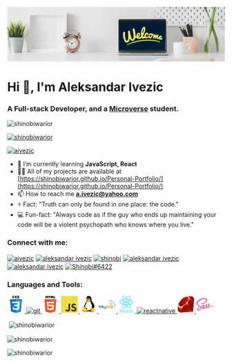 ![Banner](./Banner.gif)


<h1 align="left">Hi 👋, I'm Aleksandar Ivezic</h1>
<h3 align="left">A Full-stack Developer, and a <a href="https://www.microverse.org/?grsf=w9rx3c">Microverse</a> student.</h3>


<p align="left"> <img src="https://komarev.com/ghpvc/?username=shinobiwarior&label=Profile%20views&color=0e75b6&style=flat" alt="shinobiwarior" /> </p>

<p align="left"> <a href="https://github.com/ryo-ma/github-profile-trophy"><img src="https://github-profile-trophy.vercel.app/?username=shinobiwarior&theme=nord&row=1&column=6" alt="shinobiwarior" /></a> </p>

<p align="left"> <a href="https://twitter.com/aivezic" target="blank"><img src="https://img.shields.io/twitter/follow/aivezic?logo=twitter&style=for-the-badge" alt="aivezic" /></a> </p>

- 🌱 I’m currently learning **JavaScript, React**
- 👨‍💻 All of my projects are available at [https://shinobiwarior.github.io/Personal-Portfolio/](https://shinobiwarior.github.io/Personal-Portfolio/)
- 📫 How to reach me **a.ivezic@yahoo.com**
- ⚡ Fact: "Truth can only be found in one place: the code."
- 💻 Fun-fact: "Always code as if the guy who ends up maintaining your code will be a violent psychopath who knows where you live."

<h3 align="left">Connect with me:</h3>
<p align="left">
<a href="https://twitter.com/aivezic" target="blank"><img align="center" src="https://img.shields.io/badge/Twitter-1DA1F2?style=for-the-badge&logo=twitter&logoColor=white" alt="aivezic"  /></a>
<a href="https://linkedin.com/in/aleksandar-ivezić-1a6b0391" target="blank"><img align="center" src="https://img.shields.io/badge/LinkedIn-0077B5?style=for-the-badge&logo=linkedin&logoColor=white" alt="aleksandar ivezic"/></a>
<a href="https://stackoverflow.com/users/14692150/shinobi" target="blank"><img align="center" src="https://img.shields.io/badge/Stack_Overflow-FE7A16?style=for-the-badge&logo=stack-overflow&logoColor=white" alt="shinobi" /></a>
<a href="https://fb.com/aleksandar.ivezic" target="blank"><img align="center" src="https://img.shields.io/badge/Facebook-1877F2?style=for-the-badge&logo=facebook&logoColor=white" alt="aleksandar ivezic" /></a>
<a href="https://instagram.com/ivezicaleksandar" target="blank"><img align="center" src="https://img.shields.io/badge/Instagram-E4405F?style=for-the-badge&logo=instagram&logoColor=white" alt="aleksandar ivezic"  /></a>
<a href="https://discord.gg/NqumswxP" target="blank"><img align="center" src="https://img.shields.io/badge/Discord-7289DA?style=for-the-badge&logo=discord&logoColor=white" alt="Shinobi#6422" /></a>
</p>

<h3 align="left">Languages and Tools:</h3>
<p align="left"> <a href="https://www.w3schools.com/css/" target="_blank"> <img src="https://raw.githubusercontent.com/devicons/devicon/master/icons/css3/css3-original-wordmark.svg" alt="css3" width="40" height="40"/> </a> <a href="https://git-scm.com/" target="_blank"> <img src="https://www.vectorlogo.zone/logos/git-scm/git-scm-icon.svg" alt="git" width="40" height="40"/> </a> <a href="https://www.w3.org/html/" target="_blank"> <img src="https://raw.githubusercontent.com/devicons/devicon/master/icons/html5/html5-original-wordmark.svg" alt="html5" width="40" height="40"/> </a> <a href="https://developer.mozilla.org/en-US/docs/Web/JavaScript" target="_blank"> <img src="https://raw.githubusercontent.com/devicons/devicon/master/icons/javascript/javascript-original.svg" alt="javascript" width="40" height="40"/> </a> <a href="https://www.linux.org/" target="_blank"> <img src="https://raw.githubusercontent.com/devicons/devicon/master/icons/linux/linux-original.svg" alt="linux" width="40" height="40"/> </a> <a href="https://www.mysql.com/" target="_blank"> <img src="https://raw.githubusercontent.com/devicons/devicon/master/icons/mysql/mysql-original-wordmark.svg" alt="mysql" width="40" height="40"/> </a> <a href="https://reactjs.org/" target="_blank"> <img src="https://raw.githubusercontent.com/devicons/devicon/master/icons/react/react-original-wordmark.svg" alt="react" width="40" height="40"/> </a> <a href="https://reactnative.dev/" target="_blank"> <img src="https://reactnative.dev/img/header_logo.svg" alt="reactnative" width="40" height="40"/> </a> <a href="https://www.ruby-lang.org/en/" target="_blank"> <img src="https://raw.githubusercontent.com/devicons/devicon/master/icons/ruby/ruby-original.svg" alt="ruby" width="40" height="40"/> </a> <a href="https://sass-lang.com" target="_blank"> <img src="https://raw.githubusercontent.com/devicons/devicon/master/icons/sass/sass-original.svg" alt="sass" width="40" height="40"/> </a> </p>

<p>&nbsp;<img align="center" src="https://github-readme-stats.vercel.app/api?username=shinobiwarior&show_icons=true&locale=en&theme=tokyonight" alt="shinobiwarior" /></p>



<p><img align="center" src="https://github-readme-streak-stats.herokuapp.com/?user=shinobiwarior&theme=tokyonight" alt="shinobiwarior" /></p>

<p><img align="left" src="https://github-readme-stats.vercel.app/api/top-langs?username=shinobiwarior&show_icons=true&locale=en&layout=compact&theme=tokyonight" alt="shinobiwarior" /></p>

